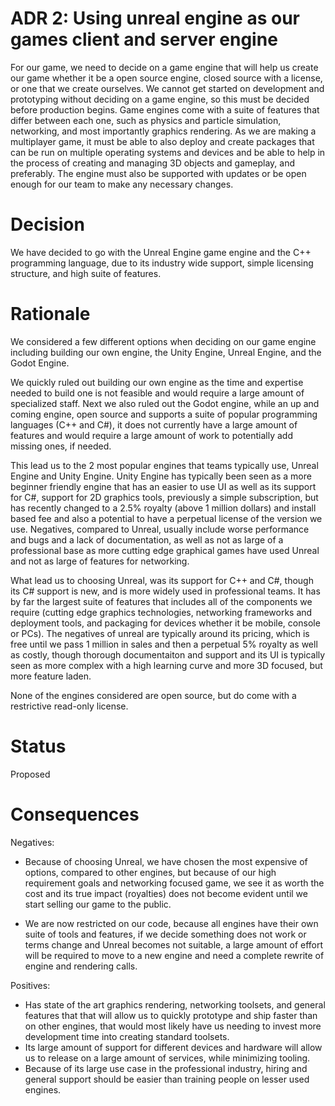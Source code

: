 # ADR 2: Using unreal engine as our games client and server engine

For our game, we need to decide on a game engine that will help us create our game whether it be a open source engine, closed source with a license, or one that we create ourselves.  We cannot get started on development and prototyping without deciding on a game engine, so this must be decided before production begins.  Game engines come with a suite of features that differ between each one, such as physics and particle simulation, networking, and most importantly graphics rendering. As we are making a multiplayer game, it must be able to also deploy and create packages that can be run on multiple operating systems and devices and be able to help in the process of creating and managing 3D objects and gameplay, and preferably.  The engine must also be supported with updates or be open enough for our team to make any necessary changes.

# Decision

We have decided to go with the Unreal Engine game engine and the C++ programming language, due to its industry wide support, simple licensing structure, and high suite of features.

# Rationale

We considered a few different options when deciding on our game engine including building our own engine, the Unity Engine, Unreal Engine, and the Godot Engine.

We quickly ruled out building our own engine as the time and expertise needed to build one is not feasible and would require a large amount of specialized staff.  Next we also ruled out the Godot engine, while an up and coming engine, open source and supports a suite of popular programming languages (C++ and C#), it does not currently have a large amount of features and would require a large amount of work to potentially add missing ones, if needed.  

This lead us to the 2 most popular engines that teams typically use, Unreal Engine and Unity Engine.  Unity Engine has typically been seen as a more beginner friendly engine that has an easier to use UI as well as its support for C#, support for 2D graphics tools, previously a simple subscription, but has recently changed to a 2.5% royalty (above 1 million dollars) and install based fee and also a potential to have a perpetual license of the version we use.   Negatives, compared to Unreal, usually include worse performance and bugs and a lack of documentation, as well as not as large of a professional base as more cutting edge graphical games have used Unreal and not as large of features for networking.

What lead us to choosing Unreal, was its support for C++ and C#, though its C# support is new, and is more widely used in professional teams.  It has by far the largest suite of features that includes all of the components we require (cutting edge graphics technologies, networking frameworks and deployment tools, and packaging for devices whether it be mobile, console or PCs).  The negatives of unreal are typically around its pricing, which is free until we pass 1 million in sales and then a perpetual 5% royalty as well as costly, though thorough documentaiton and support and its UI is typically seen as more complex with a high learning curve and more 3D focused, but more feature laden.

None of the engines considered are open source, but do come with a restrictive read-only license.

# Status

Proposed

# Consequences

Negatives: 

* Because of choosing Unreal, we have chosen the most expensive of options, compared to other engines, but because of our high requirement goals and networking focused game, we see it as worth the cost and its true impact (royalties) does not become evident until we start selling our game to the public.  

* We are now restricted on our code, because all engines have their own suite of tools and features, if we decide something does not work or terms change and Unreal becomes not suitable, a large amount of effort will be required to move to a new engine and need a complete rewrite of engine and rendering calls.

Positives:

* Has state of the art graphics rendering, networking toolsets, and general features that that will allow us to quickly prototype and ship faster than on other engines, that would most likely have us needing to invest more development time into creating standard toolsets.
* Its large amount of support for different devices and hardware will allow us to release on a large amount of services, while minimizing tooling.
* Because of its large use case in the professional industry, hiring and general support should be easier than training people on lesser used engines.
